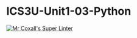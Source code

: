 # ICS3U-Unit1-03-Python

[![Mr Coxall's Super Linter](https://github.com/Tyler-Bell/ICS3U-Unit1-03-Python/workflows/Mr%20Coxall's%20Super%20Linter/badge.svg)](https://github.com/Tyler-Bell/ICS3U-Unit1-03-Python/actions/)

